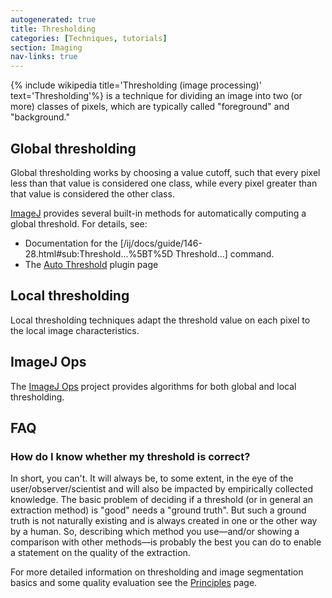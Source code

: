 ```yaml
---
autogenerated: true
title: Thresholding
categories: [Techniques, tutorials]
section: Imaging
nav-links: true
---
```



{% include wikipedia title='Thresholding (image processing)' text='Thresholding'%} is a technique for dividing an image into two (or more) classes of pixels, which are typically called "foreground" and "background."

## Global thresholding

Global thresholding works by choosing a value cutoff, such that every pixel less than that value is considered one class, while every pixel greater than that value is considered the other class.

[ImageJ](/about) provides several built-in methods for automatically computing a global threshold. For details, see:

-   Documentation for the \[/ij/docs/guide/146-28.html#sub:Threshold...%5BT%5D Threshold...\] command.
-   The [Auto Threshold](/plugins/auto-threshold) plugin page

## Local thresholding

Local thresholding techniques adapt the threshold value on each pixel to the local image characteristics.

## ImageJ Ops

The [ImageJ Ops](/libs/imagej-ops) project provides algorithms for both global and local thresholding.

## FAQ

### How do I know whether my threshold is correct?

In short, you can't. It will always be, to some extent, in the eye of the user/observer/scientist and will also be impacted by empirically collected knowledge. The basic problem of deciding if a threshold (or in general an extraction method) is "good" needs a "ground truth". But such a ground truth is not naturally existing and is always created in one or the other way by a human. So, describing which method you use—and/or showing a comparison with other methods—is probably the best you can do to enable a statement on the quality of the extraction.

For more detailed information on thresholding and image segmentation basics and some quality evaluation see the [Principles](/techniques/principles#considerations-during-image-segmentation-binarization) page.
